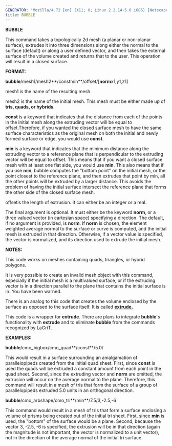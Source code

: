 ```yaml
---
GENERATOR: 'Mozilla/4.72 [en] (X11; U; Linux 2.2.14-5.0 i686) [Netscape]'
title: BUBBLE
---
```


**BUBBLE**

 This command takes a topologically 2d mesh (a planar or non-planar
 surface), extrudes it into three dimensions along either the normal to
 the surface (default) or along a user defined vector, and then takes
 the external surface of the volume created and returns that to the
 user.
 This operation will result in a closed surface.

**FORMAT:**

 **bubble**/mesh1/mesh2**/constmin**/offset/[**norm**x1,y1,z1]

mesh1 is the name of the resulting mesh.

mesh2 is the name of the initial mesh. This mesh must be either made up
of **tris, quads, or hybrids**.

**const** is a keyword that indicates that the distance from each of the
points in the initial mesh along the extruding vector will be equal to
offset.Therefore, if you wanted the closed surface mesh to have the same
surface characteristics as the original mesh on both the initial and
newly formed surface or edge, you would use **const**.

**min** is a keyword that indicates that the minimum distance along the
extruding vector to a reference plane that is perpendicular to the
extruding vector will be equal to offset. This means that if you want a
closed surface mesh with at least one flat side, you would use **min**.
This also means that if you use **min**, bubble computes the "bottom
point" on the initial mesh, or the point closest to the reference plane,
and then extrudes that point by min, all the other points will be
extruded by a larger distance. This avoids the problem of having the
initial surface intersect the reference plane that forms the other side
of the closed surface mesh.

offsetis the length of extrusion. It can either be an integer or a real.

The final argument is optional. It must either be the keyword **norm**,
or a three valued vector (in cartesian space) specifying a direction.
The default, if no argument is provided, is **norm**. If **norm** is
chosen, the element weighted average normal to the surface or curve is
computed, and the initial mesh is extruded in that direction. Otherwise,
if a vector value is specified, the vector is normalized, and its
direction used to extrude the initial mesh.

**NOTES:**

 This code works on meshes containing quads, triangles, or hybrid
 polygons.

 It is very possible to create an invalid mesh object with this
 command, especially if the initial mesh is a multivalued surface, or
 if the extruding vector is in a direction parallel to the plane that
 contains the initial surface is in. You have been warned.

 There is an analog to this code that creates the volume enclosed by
 the surface as opposed to the surface itself. It is called
 **[extrude.](extrude.md)**

 This code is a wrapper for **extrude**. There are plans to integrate
 **bubble**'s functionality with **extrude** and to eliminate
 **bubble** from the commands recognized by LaGriT.

**EXAMPLES:**

 **bubble**/cmo\_bigbox/cmo\_quad**/const**/5.0/

 This would result in a surface surrounding an amalgamation of
 parallelopipeds created from the initial quad sheet. First, since
 **const** is used the quads will be extruded a constant amount from
 each point in the quad sheet. Second, since the extruding vector and
 **norm** are omitted, the extrusion will occur on the average normal
 to the plane. Therefore, this command will result in a mesh of tris
 that form the surface of a group of parallelopipeds extruded 5.0 units
 in an orthogonal direction.

 **bubble**/cmo\_arbshape/cmo\_tri**/min**/7.5/3,-2.5,-6

 This command would result in a mesh of tris that form a surface
 enclosing a volume of prisms being created out of the initial tri
 sheet. First, since **min** is used, the "bottom" of the surface would
 be a plane. Second, because the vector 3, -2.5, -6 is specified, the
 extrusion will be in that direction (again the magnitude is not
 important, the vector is normalized to a unit vector), not in the
 direction of the average normal of the initial tri surface.
